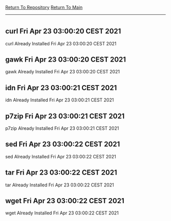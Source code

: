 [Return To Repository](https://github.com/bast69/piholeparser/)
[Return To Main](https://github.com/bast69/piholeparser/blob/master/RecentRunLogs/Mainlog.md)
____________________________________
# 
## curl Fri Apr 23 03:00:20 CEST 2021
curl Already Installed Fri Apr 23 03:00:20 CEST 2021
## gawk Fri Apr 23 03:00:20 CEST 2021
gawk Already Installed Fri Apr 23 03:00:20 CEST 2021
## idn Fri Apr 23 03:00:21 CEST 2021
idn Already Installed Fri Apr 23 03:00:21 CEST 2021
## p7zip Fri Apr 23 03:00:21 CEST 2021
p7zip Already Installed Fri Apr 23 03:00:21 CEST 2021
## sed Fri Apr 23 03:00:22 CEST 2021
sed Already Installed Fri Apr 23 03:00:22 CEST 2021
## tar Fri Apr 23 03:00:22 CEST 2021
tar Already Installed Fri Apr 23 03:00:22 CEST 2021
## wget Fri Apr 23 03:00:22 CEST 2021
wget Already Installed Fri Apr 23 03:00:22 CEST 2021
